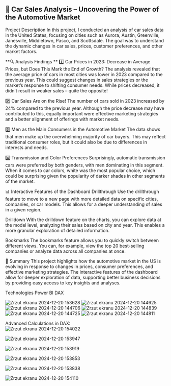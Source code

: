 ## 🚗 Car Sales Analysis – Uncovering the Power of the Automotive Market  
Project Description
In this project, I conducted an analysis of car sales data in the United States, focusing on cities such as Aurora, Austin, Greenville, Janesville, Middletown, Pasco, and Scottsdale. The goal was to understand the dynamic changes in car sales, prices, customer preferences, and other market factors.

**🔍 Analysis Findings **
1️⃣ Car Prices in 2023: Decrease in Average Prices, but Does This Mark the End of Growth?
The analysis revealed that the average price of cars in most cities was lower in 2023 compared to the previous year. This could suggest changes in sales strategies or the market’s response to shifting consumer needs. While prices decreased, it didn’t result in weaker sales – quite the opposite!

2️⃣ Car Sales Are on the Rise!
The number of cars sold in 2023 increased by 24% compared to the previous year. Although the price decrease may have contributed to this, equally important were effective marketing strategies and a better alignment of offerings with market needs.

3️⃣ Men as the Main Consumers in the Automotive Market
The data shows that men make up the overwhelming majority of car buyers. This may reflect traditional consumer roles, but it could also be due to differences in interests and needs.

4️⃣ Transmission and Color Preferences
Surprisingly, automatic transmission cars were preferred by both genders, with men dominating in this segment. When it comes to car colors, white was the most popular choice, which could be surprising given the popularity of darker shades in other segments of the market.

📊 Interactive Features of the Dashboard
Drillthrough
Use the drillthrough feature to move to a new page with more detailed data on specific cities, companies, or car models. This allows for a deeper understanding of sales in a given region.

Drilldown
With the drilldown feature on the charts, you can explore data at the model level, analyzing their sales based on city and year. This enables a more granular exploration of detailed information.

Bookmarks
The bookmarks feature allows you to quickly switch between different views. You can, for example, view the top 20 best-selling companies or analyze data across all companies at once.

🎯 Summary
This project highlights how the automotive market in the US is evolving in response to changes in prices, consumer preferences, and effective marketing strategies. The interactive features of the dashboard allow for deeper exploration of data, supporting better business decisions by providing easy access to key insights and analyses.

Technologies
Power BI 
DAX 


![Zrzut ekranu 2024-12-20 153628](https://github.com/user-attachments/assets/c2a91f84-d5d8-4472-9745-66a8fb7e88a7)
![Zrzut ekranu 2024-12-20 144625](https://github.com/user-attachments/assets/517762bf-8801-49ac-baff-7b0057cdf602)
![Zrzut ekranu 2024-12-20 144706](https://github.com/user-attachments/assets/4fcba576-fb02-4473-a711-13e1ae9350c0)
![Zrzut ekranu 2024-12-20 144839](https://github.com/user-attachments/assets/120c5446-0848-4504-9ef3-1e531b75789c)
![Zrzut ekranu 2024-12-20 144725](https://github.com/user-attachments/assets/df5bce53-e162-47b8-b3d7-0bc9e3ae199d)
![Zrzut ekranu 2024-12-20 144811](https://github.com/user-attachments/assets/283181bd-e6a9-4884-be4e-85d402b551d5)

Advanced Calculations in DAX:  
![Zrzut ekranu 2024-12-20 154022](https://github.com/user-attachments/assets/dfc5244f-a5f6-4e67-83aa-0bc5ab48b1c8)  

![Zrzut ekranu 2024-12-20 153947](https://github.com/user-attachments/assets/1cf2fb6b-7aa6-4f48-8e21-e84c6a3311cf)  

![Zrzut ekranu 2024-12-20 153919](https://github.com/user-attachments/assets/65467fdb-88eb-41ea-aa92-d7c533f0a5a6)  

![Zrzut ekranu 2024-12-20 153853](https://github.com/user-attachments/assets/fe7b66ee-ea3c-49fe-b29b-4b98347705fb)  

![Zrzut ekranu 2024-12-20 153838](https://github.com/user-attachments/assets/c2f5cdbb-e868-4bc8-8676-4be40b1b33df)  

![Zrzut ekranu 2024-12-20 154110](https://github.com/user-attachments/assets/baece825-575d-480c-bf68-a0eabeb099b8)  



